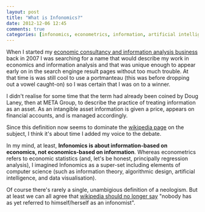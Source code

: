 ```yaml
---
layout: post
title: "What is Infonomics?"
date: 2012-12-06 12:45
comments: true
categories: [infonomics, econometrics, information, artificial intelligence, data visualisation]
---
```


When I started my [economic consultancy and information analysis business](http://infonomics.ltd.uk) back in 2007 I was searching for a name that would describe my work in economics and information analysis and that was unique enough to appear early on in the search enginge result pages without too much trouble. At that time is was still cool to use a portmanteau (this was before dropping out a vowel caught-on) so I was certain that I was on to a winner.
<!--more-->

I didn't realise for some time that the term had already been coined by Doug Laney, then at META Group, to describe the practice of treating information as an asset. As an intangible asset information is given a price, appears on financial accounts, and is managed accordingly.

Since this definition now seems to dominate the [wikipedia page](http://en.wikipedia.org/w/index.php?title=Infonomics) on the subject, I think it's about time I added my voice to the debate.

In my mind, at least, **Infonomics is about information-based on economics, not economics-based on information**. Whereas econometrics refers to economic statistics (and, let's be honest, principally regression analysis), I imagined Infonomics as a super-set including elements of computer science (such as information theory, algorithmic design, artificial intelligence, and data visualisation).

Of course there's rarely a single, unambigious definition of a neologism. But at least we can all agree that [wikipedia should no longer say](http://en.wikipedia.org/w/index.php?title=Infonomics&diff=prev&oldid=471082260) "nobody has as yet referred to himself/herself as an infonomist".

